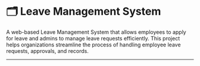 # 🗂️ Leave Management System

A web-based Leave Management System that allows employees to apply for leave and admins to manage leave requests efficiently. This project helps organizations streamline the process of handling employee leave requests, approvals, and records.

---
